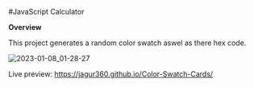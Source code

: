#JavaScript Calculator

**Overview**

This project generates a random color swatch aswel as there hex code. 

![2023-01-08_01-28-27](https://user-images.githubusercontent.com/48265165/211176725-c03cafab-4014-448e-a15a-ca63ea66207d.gif)

Live preview: https://jagur360.github.io/Color-Swatch-Cards/
